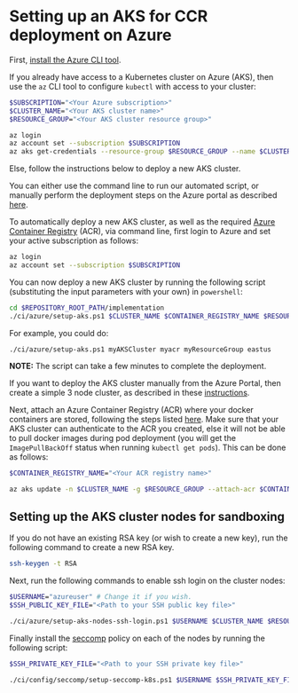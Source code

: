 # Setting up an AKS for CCR deployment on Azure

First, [install the Azure CLI tool](https://docs.microsoft.com/en-us/cli/azure/install-azure-cli).

If you already have access to a Kubernetes cluster on Azure (AKS), then use the `az` CLI tool to
configure `kubectl` with access to your cluster:
```sh
$SUBSCRIPTION="<Your Azure subscription>"
$CLUSTER_NAME="<Your AKS cluster name>"
$RESOURCE_GROUP="<Your AKS cluster resource group>"

az login
az account set --subscription $SUBSCRIPTION
az aks get-credentials --resource-group $RESOURCE_GROUP --name $CLUSTER_NAME --admin
```

Else, follow the instructions below to deploy a new AKS cluster.

You can either use the command line to run our automated script, or manually perform the deployment
steps on the Azure portal as described
[here](https://docs.microsoft.com/en-us/azure/aks/kubernetes-walkthrough).

To automatically deploy a new AKS cluster, as well as the required [Azure Container
Registry](https://azure.microsoft.com/en-us/services/container-registry/) (ACR), via command line,
first login to Azure and set your active subscription as follows:
```sh
az login
az account set --subscription $SUBSCRIPTION
```

You can now deploy a new AKS cluster by running the following script (substituting the input
parameters with your own) in `powershell`:
```sh
cd $REPOSITORY_ROOT_PATH/implementation
./ci/azure/setup-aks.ps1 $CLUSTER_NAME $CONTAINER_REGISTRY_NAME $RESOURCE_GROUP $LOCATION
```

For example, you could do:
```
./ci/azure/setup-aks.ps1 myAKSCluster myacr myResourceGroup eastus
```

**NOTE:** The script can take a few minutes to complete the deployment.

If you want to deploy the AKS cluster manually from the Azure Portal, then create a simple 3 node
cluster, as described in these
[instructions](https://docs.microsoft.com/en-us/azure/aks/kubernetes-walkthrough).

Next, attach an Azure Container Registry (ACR) where your docker containers are stored, following
the steps listed [here](https://docs.microsoft.com/en-us/azure/aks/tutorial-kubernetes-prepare-acr).
Make sure that your AKS cluster can authenticate to the ACR you created, else it will not be able to
pull docker images during pod deployment (you will get the `ImagePullBackOff` status when running
`kubectl get pods`). This can be done as follows:
```sh
$CONTAINER_REGISTRY_NAME="<Your ACR registry name>"

az aks update -n $CLUSTER_NAME -g $RESOURCE_GROUP --attach-acr $CONTAINER_REGISTRY_NAME
```

## Setting up the AKS cluster nodes for sandboxing

If you do not have an existing RSA key (or wish to create a new key), run the following command to
create a new RSA key.
```sh
ssh-keygen -t RSA
```

Next, run the following commands to enable ssh login on the cluster nodes:
```sh
$USERNAME="azureuser" # Change it if you wish.
$SSH_PUBLIC_KEY_FILE="<Path to your SSH public key file>"

./ci/azure/setup-aks-nodes-ssh-login.ps1 $USERNAME $CLUSTER_NAME $RESOURCE_GROUP $SSH_PUBLIC_KEY_FILE
```

Finally install the [seccomp](https://en.wikipedia.org/wiki/Seccomp) policy on each of the nodes by
running the following script:
```sh
$SSH_PRIVATE_KEY_FILE="<Path to your SSH private key file>"

./ci/config/seccomp/setup-seccomp-k8s.ps1 $USERNAME $SSH_PRIVATE_KEY_FILE
```
